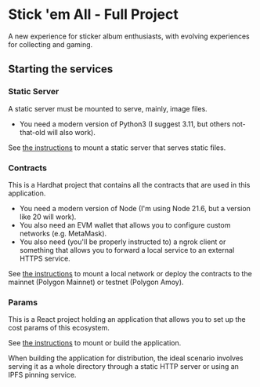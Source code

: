 # Stick 'em All - Full Project

A new experience for sticker album enthusiasts, with evolving experiences for collecting and gaming.

## Starting the services

### Static Server

A static server must be mounted to serve, mainly, image files.

* You need a modern version of Python3 (I suggest 3.11, but others not-that-old will also work).

See [the instructions](static_server/README.md) to mount a static server that serves static files.

### Contracts

This is a Hardhat project that contains all the contracts that are used in this application.

* You need a modern version of Node (I'm using Node 21.6, but a version like 20 will work).
* You also need an EVM wallet that allows you to configure custom networks (e.g. MetaMask).
* You also need (you'll be properly instructed to) a ngrok client or something that allows
  you to forward a local service to an external HTTPS service.

See [the instructions](contracts/README.md) to mount a local network or deploy the contracts to the
mainnet (Polygon Mainnet) or testnet (Polygon Amoy).

### Params

This is a React project holding an application that allows you to set up the cost params of
this ecosystem.

See [the instructions](params_frontend/README.md) to mount or build the application.

When building the application for distribution, the ideal scenario involves serving it as a whole
directory through a static HTTP server or using an IPFS pinning service.
